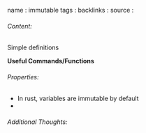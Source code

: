 name : immutable
tags : 
backlinks : 
source : 

###### Content:
Simple definitions

**Useful Commands/Functions**

###### Properties:
- In rust, variables are immutable by default
- 

###### Additional Thoughts:
